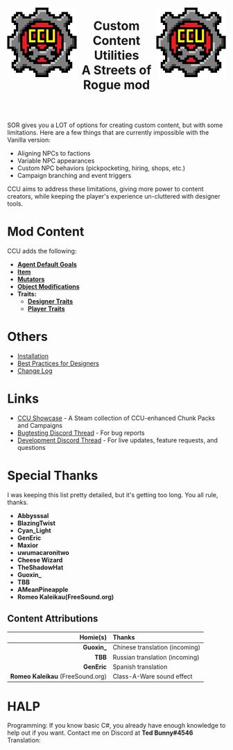<p align="left">
<img src="CCU/Resources/Image/CCU/CCU_160x160.png" alt="CCU Logo" align="left">
<img src="CCU/Resources/Image/CCU/CCU_160x160.png" alt="CCU Logo" align="right">
</p>

<h1 align="center">
<b>Custom Content Utilities</b>
<br>
A Streets of Rogue mod</h2>
<br><br>

SOR gives you a LOT of options for creating custom content, but with some limitations. Here are a few things that are currently impossible with the Vanilla version:
- Aligning NPCs to factions
- Variable NPC appearances
- Custom NPC behaviors (pickpocketing, hiring, shops, etc.)
- Campaign branching and event triggers

CCU aims to address these limitations, giving more power to content creators, while keeping the player's experience un-cluttered with designer tools.

#		Mod Content
CCU adds the following:
<b>
- [Agent Default Goals](/CCU/Documentation/C01_AgentDefaultGoals.md)
- [Item](/CCU/Documentation/C02_Items.md)
- [Mutators](/CCU/Documentation/C03_Mutators.md)
- [Object Modifications](/CCU/Documentation/C04_Objects.md)
- Traits:
  - [Designer Traits](/CCU/Documentation/C05_DesignerTraits.md)
  - [Player Traits](/CCU/Documentation/C0503_PlayerTraits.md)
</b>

#   Others

- [Installation](/CCU/Documentation/M01_Installation.md)
- [Best Practices for Designers](/CCU/Documentation/M02_BestPractices.md)
- [Change Log](/CCU/Documentation/M03_ChangeLog.md)

#		Links
- [CCU Showcase](https://steamcommunity.com/sharedfiles/filedetails/?id=2852074522) - A Steam collection of CCU-enhanced Chunk Packs and Campaigns
- [Bugtesting Discord Thread](https://discord.com/channels/187414758536773632/1003391847902740561) - For bug reports
- [Development Discord Thread](https://discord.com/channels/187414758536773632/991046848536006678) - For live updates, feature requests, and questions

#		Special Thanks
I was keeping this list pretty detailed, but it's getting too long. You all rule, thanks.

- **Abbysssal**
- **BlazingTwist**
- **Cyan_Light**
- **GenEric**		
- **Maxior**
- **uwumacaronitwo**
- **Cheese Wizard**
- **TheShadowHat**
- **Guoxin_**
- **TBB**
- **AMeanPineapple**
- **Romeo Kaleikau(FreeSound.org)**

##			Content Attributions

|Homie(s)								|Thanks	|
|--------------------------------------:|:------|
|**Guoxin_**|Chinese translation (incoming)
|**TBB**|Russian translation (incoming)
|**GenEric**|Spanish translation
|**Romeo Kaleikau** (FreeSound.org)|Class-A-Ware sound effect

#		HALP
Programming: If you know basic C#, you already have enough knowledge to help out if you want. Contact me on Discord at **Ted Bunny#4546**
Translation: 
